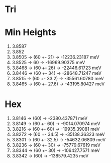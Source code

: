 # Tri
# Min Heights

1. 3.8587
2. 3.852
3. 3.8505 -> (60 +- 21)   -> -12236.23187 meV 
4. 3.8525 -> 60           -> -16969.90375 meV
5. 3.8468 -> (60 +- 26)   -> -22446.61723 meV
6. 3.8446 -> (60 +- 34)   -> -28648.71247 meV
7. 3.8515 -> (60 +- 33.2) -> -35561.60780 meV
8. 3.8465 -> (60 +- 27.6) -> -43195.80427 meV

# Hex
1. 3.8146 -> (60)         -> -2380.437871 meV
2. 3.8149 -> (60 +- 60)   -> -9014.070974 meV
3. 3.8216 -> (60 +- 60)   -> -19935.39081 meV
4. 3.8272 -> (60 +- 34.5) -> -35138.36323 meV
5. 3.8301 -> (60 +- 32.5) -> -54632.06809 meV
6. 3.8236 -> (60 +- 30)   -> -75779.67619 meV
7. 3.8344 -> (60 +- 30)   -> -106427.7571 meV
8. 3.8342 -> (60)         -> -138579.4235 meV